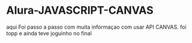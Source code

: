# Alura-JAVASCRIPT-CANVAS
aqui Foi passo a passo com muita informaçao com usar API CANVAS. foi topp e ainda teve joguinho no final
